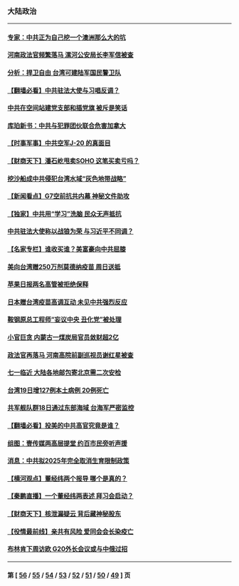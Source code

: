 ### 大陆政治
---
#### [专家：中共正为自己挖一个澳洲那么大的坑](../../pages/ncid277/n13003730.md) 
#### [河南政法官频繁落马 漯河公安局长李军信被查](../../pages/ncid277/n13034351.md) 
#### [分析：捍卫自由 台湾可建陆军国民警卫队](../../pages/ncid277/n13014276.md) 
#### [【翻墙必看】中共驻法大使与习唱反调？](../../pages/ncid277/n13034052.md) 
#### [中共在空间站建党支部和插党旗 被斥是笑话](../../pages/ncid277/n13033634.md) 
#### [库珀新书：中共与犯罪团伙联合危害加拿大](../../pages/ncid277/n13033846.md) 
#### [【时事军事】中共空军J-20 的真面目](../../pages/ncid277/n13033482.md) 
#### [【财商天下】潘石屹甩卖SOHO 这笔买卖亏吗？](../../pages/ncid277/n13033152.md) 
#### [挖沙船成中共侵犯台湾水域“灰色地带战略”](../../pages/ncid277/n13033759.md) 
#### [【新闻看点】G7空前抗共内幕 神秘文件助攻](../../pages/ncid277/n13033373.md) 
#### [【独家】中共用“学习”洗脑 民众无声抵抗](../../pages/ncid277/n13008518.md) 
#### [中共驻法大使称以战狼为荣 与习近平不同调？](../../pages/ncid277/n13033582.md) 
#### [【名家专栏】谁收买谁？美富豪向中共屈膝](../../pages/ncid277/n13033249.md) 
#### [美向台湾赠250万剂莫德纳疫苗 周日送抵](../../pages/ncid277/n13033241.md) 
#### [苹果日报两名高管被拒绝保释](../../pages/ncid277/n13033150.md) 
#### [日本赠台湾疫苗高调互动 未见中共强烈反应](../../pages/ncid277/n13032826.md) 
#### [鞍钢原总工程师“妄议中央 丑化党”被处理](../../pages/ncid277/n13032988.md) 
#### [小官巨贪 内蒙古一煤炭局官员敛财超2亿](../../pages/ncid277/n13032886.md) 
#### [政法官再落马 河南高院前副巡视员谢红星被查](../../pages/ncid277/n13032747.md) 
#### [七一临近 大陆各地邮包寄北京需二次安检](../../pages/ncid277/n13032819.md) 
#### [台湾19日增127例本土病例 20例死亡](../../pages/ncid277/n13032674.md) 
#### [共军舰队群18日通过东部海域 台海军严密监控](../../pages/ncid277/n13032376.md) 
#### [【翻墙必看】投美的中共高官究竟是谁？](../../pages/ncid277/n13032155.md) 
#### [组图：壹传媒两高层提堂 约百市民旁听声援](../../pages/ncid277/n13032182.md) 
#### [消息：中共拟2025年完全取消生育限制政策](../../pages/ncid277/n13032199.md) 
#### [【横河观点】董经纬两个报导 哪个是真的？](../../pages/ncid277/n13032045.md) 
#### [【秦鹏直播】一个董经纬两表述 拜习会启动？](../../pages/ncid277/n13032017.md) 
#### [【财商天下】核泄漏疑云 背后藏神秘股东](../../pages/ncid277/n13031581.md) 
#### [【役情最前线】亲共有风险 爱同会会长染疫亡](../../pages/ncid277/n13031883.md) 
#### [布林肯下周访欧 G20外长会议或与中俄过招](../../pages/ncid277/n13031942.md) 

---
#### 第 [ [56](./56.md) / [55](./55.md) / [54](./54.md) / [53](./53.md) / [52](./52.md) / [51](./51.md) / [50](./50.md) / [49](./49.md) ] 页
